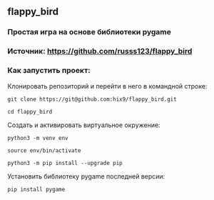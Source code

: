 ## flappy_bird
### Простая игра на основе библиотеки pygame
### Источник: https://github.com/russs123/flappy_bird
### Как запустить проект:
Клонировать репозиторий и перейти в него в командной строке:

```
git clone https://git@github.com:hix9/flappy_bird.git
```

```
cd flappy_bird
```

Cоздать и активировать виртуальное окружение:

```
python3 -m venv env
```

```
source env/bin/activate
```

```
python3 -m pip install --upgrade pip
```
Установить библиотеку pygame последней версии:
```
pip install pygame
```
